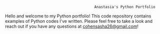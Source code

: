                                              Anastasia's Python Portfolio
Hello and welcome to my Python portfolio! This code repository contains examples of Python codes I've written. Please feel free to take a look and reach out if you have any questions at cohensasha26@gmail.com!
